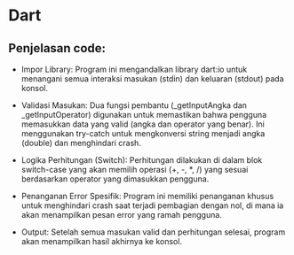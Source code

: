 # Dart
<h2>Penjelasan code:</h2>

* Impor Library: Program ini mengandalkan library dart:io untuk menangani semua interaksi masukan (stdin) dan keluaran (stdout) pada konsol.

* Validasi Masukan: Dua fungsi pembantu (_getInputAngka dan _getInputOperator) digunakan untuk memastikan bahwa pengguna memasukkan data yang valid (angka dan operator yang benar). Ini menggunakan try-catch untuk mengkonversi string menjadi angka (double) dan menghindari crash.

* Logika Perhitungan (Switch): Perhitungan dilakukan di dalam blok switch-case yang akan memilih operasi (+, -, *, /) yang sesuai berdasarkan operator yang dimasukkan pengguna.

* Penanganan Error Spesifik: Program ini memiliki penanganan khusus untuk menghindari crash saat terjadi pembagian dengan nol, di mana ia akan menampilkan pesan error yang ramah pengguna.

* Output: Setelah semua masukan valid dan perhitungan selesai, program akan menampilkan hasil akhirnya ke konsol.
